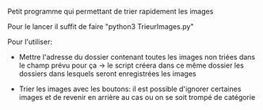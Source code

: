 Petit programme qui permettant de trier rapidement les images

Pour le lancer il suffit de faire "python3 TrieurImages.py"

Pour l'utiliser:
- Mettre l'adresse du dossier contenant toutes les images non triées dans le champ prévu pour ça
	-> le script créera dans ce même dossier les dossiers dans lesquels seront enregistrées les images
 
- Trier les images avec les boutons: il est possible d'ignorer certaines images et de revenir en arrière au cas ou on se soit trompé de catégorie
